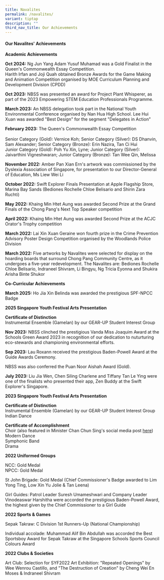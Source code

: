 ```yaml
---
title: Navalites
permalink: /navalites/
variant: tiptap
description: ""
third_nav_title: Our Achievements
---
```

<h4>Our Navalites' Achievements</h4>
<p><strong>Academic Achievements</strong>
</p>
<p><strong>Oct 2024:</strong> Ng Jun Yang Adam Yusuf Muhamad was a Gold Finalist
in the Queen's Commonwealth Essay Competition.
<br>Harith Irfan and Joji Quah obtained Bronze Awards for the Game Making
and Animation Competition organised by MOE Curriculum Planning and Development
Division (CPDD)</p>
<p><strong>Oct 2023:</strong> NBSS was presented an award for Project Plant
Whisperer, as part of the 2023 Empowering STEM Education Professionals
Programme.</p>
<p><strong>March 2023:</strong> An NBSS delegation took part in the National
Youth Environmental Conference organised by Nan Hua High School. Lee Hui
Xuan was awarded "Best Design" for the segment "Delegates in Action"</p>
<p><strong>February 2023:</strong> The Queen's Commonwealth Essay Competition
<br>
<br>Senior Category (Gold): Vernice Koh; Senior Category (Silver): DS Dhanvin,
Sam Alexander; Senior Category (Bronze): Erin Nazira, Tan Ci Hui
<br>Junior Category (Gold): Poh Yu Xin, Lyne; Junior Category (Silver): Jaivarthini
Vigneshwaran; Junior Category (Bronze): Tan Wee Qin, Melissa</p>
<p><strong>November 2022:</strong> Amber Pan Xian Ern's artwork was commissioned
by the Dyslexia Association of Singapore, for presentation to our Director-General
of Education, Ms Liew Wei Li</p>
<p><strong>October 2022:</strong> Swift Explorer Finals Presentation at Apple
Flagship Store, Marina Bay Sands (Bediones Rochelle Chloe Belisario and
Shirin Zara Ruchti)</p>
<p><strong>May 2022:</strong> Khaing Min Htet Aung was awarded Second Prize
at the Grand Finals of the Chong Pang's Next Top Speaker competition</p>
<p><strong>April 2022:</strong> Khaing Min Htet Aung was awarded Second Prize
at the ACJC Orator's Trophy competition</p>
<p><strong>March 2022:</strong> Lai Xin Xuan Geraine won fourth prize in the
Crime Prevention Advisory Poster Design Competition organised by the Woodlands
Police Division</p>
<p><strong>March 2022:</strong> Five artworks by Navalites were selected for
display on the hoarding boards that surround Chong Pang Community Centre,
as it undergoes a five-year redevelopment. The Navalites are: Bediones
Rochelle Chloe Belisario, Indraneel Shivram, Li Bingyu, Ng Tricia Eyonna
and Shukira Arisha Binte Shukor</p>
<p><strong>Co-Curricular Achievements</strong>
</p>
<p><strong>March 2025:</strong> Ho Jia Xin Belinda was awarded the prestigious
SPF-NPCC Badge</p>
<p><strong>2025 Singapore Youth Festival Arts Presentation</strong>
</p>
<p><strong>Certificate of Distinction </strong>
<br>Instrumental Ensemble (Gamelan) by our GEAR-UP Student Interest Group</p>
<p><strong>Nov 2023:</strong> NBSS clinched the prestigious Vanda Miss Joaquim
Award at the Schools Green Award 2023 in recognition of our dedication
to nuturturing eco-stewards and championing environmental efforts.</p>
<p><strong>Sep 2023:</strong> Lau Roxann received the prestigious Baden-Powell
Award at the Guide Awards Ceremony.</p>
<p>NBSS was also conferred the Puan Noor Aishah Award (Gold).</p>
<p><strong>July 2023:</strong> Liu Jia Wen, Chen Siling Charlene and Tiffany
Tan Le Ying were one of the finalists who presented their app, Zen Buddy
at the Swift Explorer's Singapore.</p>
<p><strong>2023 Singapore Youth Festival Arts Presentation</strong>
</p>
<p><strong>Certificate of Distinction </strong>
<br>Instrumental Ensemble (Gamelan) by our GEAR-UP Student Interest Group
<br>Indian Dance</p>
<p><strong>Certificate of Accomplishment </strong>
<br>Choir (also featured in Minister Chan Chun Sing's social media post
<a href="https://www.facebook.com/ChanChunSing.SG/videos/3365925413721875/" rel="noopener nofollow" target="_blank">here</a>)
<br>Modern Dance
<br>Symphonic Band
<br>Drama</p>
<p><strong>2022 Uniformed Groups</strong>
</p>
<p>NCC: Gold Medal
<br>NPCC: Gold Medal</p>
<p>St John Brigade: Gold Medal (Chief Commissioner's Badge awarded to Lim
Yong Ting, Low Xin Yu Jolie &amp; Tan Leena)</p>
<p>Girl Guides: Patrol Leader Suresh Umameshwari and Company Leader Vinodeaswar
Harshitha were accorded the prestigious Baden-Powell Award, the highest
given by the Chief Commissioner to a Girl Guide</p>
<p><strong>2022 Sports &amp; Games</strong>
</p>
<p>Sepak Takraw: C Division 1st Runners-Up (National Championship)</p>
<p>Individual accolade: Muhammad Alif Bin Abdullah was accorded the Best
Sportsboy Award for Sepak Takraw at the Singapore Schools Sports Council
Colours Award</p>
<p><strong>2022 Clubs &amp; Societies</strong>
</p>
<p>Art Club: Selection for SYF2022 Art Exhibition: "Repeated Openings" by
Wee Wenrou Castillo, and "The Destruction of Creation" by Cheng Wei En
Moses &amp; Indraneel Shivram</p>